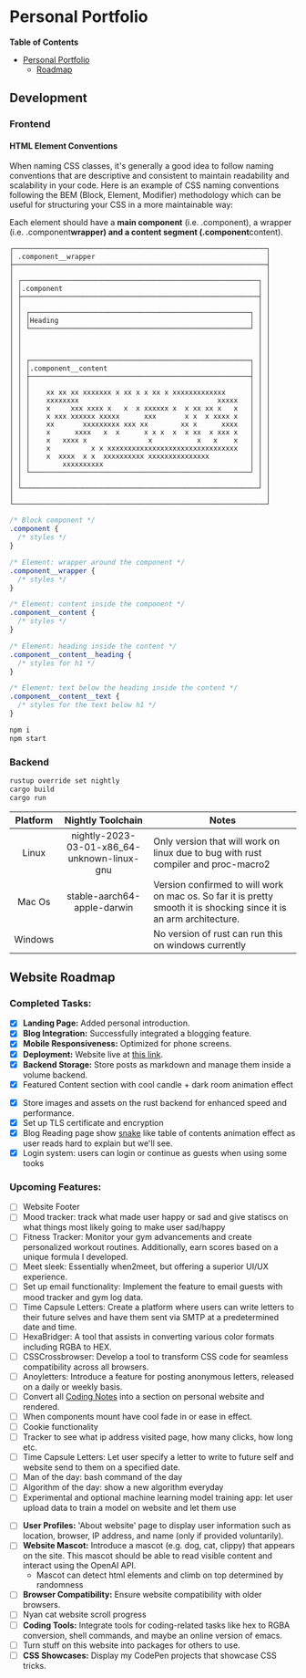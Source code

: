 # Personal Portfolio

<!-- markdown-toc start - Don't edit this section. Run M-x markdown-toc-refresh-toc -->

**Table of Contents**

- [Personal Portfolio](#personal-portfolio)
  - [Roadmap](#roadmap)

<!-- markdown-toc end -->

## Development

### Frontend

#### HTML Element Conventions

When naming CSS classes, it's generally a good idea to follow naming conventions that are descriptive and consistent to maintain readability and scalability in your code. Here is an example of CSS naming conventions following the BEM (Block, Element, Modifier) methodology which can be useful for structuring your CSS in a more maintainable way:

Each element should have a **main component** (i.e. .component), a wrapper (i.e. .component**wrapper) and a content segment (.component**content).

```
┌──────────────────────────────────────────────────────────────┐
│ .component__wrapper                                          │
├──────────────────────────────────────────────────────────────┤
│                                                              │
│ ┌──────────────────────────────────────────────────────────┐ │
│ │.component                                                │ │
│ ├──────────────────────────────────────────────────────────┤ │
│ │                                                          │ │
│ │ ┌──────────────────────────────────────────────────────┐ │ │
│ │ │Heading                                               │ │ │
│ │ └──────────────────────────────────────────────────────┘ │ │
│ │                                                          │ │
│ │                                                          │ │
│ │                                                          │ │
│ │ ┌──────────────────────────────────────────────────────┐ │ │
│ │ │.component__content                                   │ │ │
│ │ ├──────────────────────────────────────────────────────┤ │ │
│ │ │                                                      │ │ │
│ │ │    xx xx xx xxxxxxx x xx x x xx x xxxxxxxxxxxxx      │ │ │
│ │ │    xxxxxxxx                                  xxxxx   │ │ │
│ │ │    x     xxx xxxx x   x  x xxxxxx x  x xx xx x   x   │ │ │
│ │ │    x xxx xxxxxx xxxxx      xxx       x x  x xxxx x   │ │ │
│ │ │    xx       xxxxxxxxx xxx xx        xx x      xxxx   │ │ │
│ │ │    x      xxxx   x  x      x x x  x  x xx  x xxx x   │ │ │
│ │ │    x   xxxx x               x           x   x    x   │ │ │
│ │ │    x          x x xxxxxxxxxxxxxxxxxxxxxxxxxxxxxxxx   │ │ │
│ │ │    x  xxxx  x x  xxxxxxxxxx xxxxxxxxxxxxxxx          │ │ │
│ │ │        xxxxxxxxxx                                    │ │ │
│ │ └──────────────────────────────────────────────────────┘ │ │
│ │                                                          │ │
│ └──────────────────────────────────────────────────────────┘ │
│                                                              │
└──────────────────────────────────────────────────────────────┘
```

```css
/* Block component */
.component {
  /* styles */
}

/* Element: wrapper around the component */
.component__wrapper {
  /* styles */
}

/* Element: content inside the component */
.component__content {
  /* styles */
}

/* Element: heading inside the content */
.component__content__heading {
  /* styles for h1 */
}

/* Element: text below the heading inside the content */
.component__content__text {
  /* styles for the text below h1 */
}
```

```sh
npm i
npm start
```

### Backend

```sh
rustup override set nightly
cargo build
cargo run
```

| Platform |              Nightly Toolchain              | Notes                                                                                                                |
| :------: | :-----------------------------------------: | -------------------------------------------------------------------------------------------------------------------- |
|  Linux   | nightly-2023-03-01-x86_64-unknown-linux-gnu | Only version that will work on linux due to bug with rust compiler and proc-macro2                                   |
|  Mac Os  |         stable-aarch64-apple-darwin         | Version confirmed to will work on mac os. So far it is pretty smooth it is shocking since it is an arm architecture. |
| Windows  |                                             | No version of rust can run this on windows currently                                                                 |

## Website Roadmap

### Completed Tasks:

- [x] **Landing Page:** Added personal introduction.
- [x] **Blog Integration:** Successfully integrated a blogging feature.
- [x] **Mobile Responsiveness:** Optimized for phone screens.
- [x] **Deployment:** Website live at [this link](http://170.64.250.107/).
- [x] **Backend Storage:** Store posts as markdown and manage them inside a volume backend.
- [x] Featured Content section with cool candle + dark room animation effect

* [x] Store images and assets on the rust backend for enhanced speed and performance.
* [x] Set up TLS certificate and encryption
* [x] Blog Reading page show [snake](https://lab.hakim.se/progress-nav/#dev) like table of contents animation effect as user reads hard to explain but we'll see.
* [x] Login system: users can login or continue as guests when using some tooks

### Upcoming Features:

- [ ] Website Footer
- [ ] Mood tracker: track what made user happy or sad and give statiscs on what things most likely going to make user sad/happy
- [ ] Fitness Tracker: Monitor your gym advancements and create personalized workout routines. Additionally, earn scores based on a unique formula I developed.
- [ ] Meet sleek: Essentially when2meet, but offering a superior UI/UX experience.
- [ ] Set up email functionality: Implement the feature to email guests with mood tracker and gym log data.
- [ ] Time Capsule Letters: Create a platform where users can write letters to their future selves and have them sent via SMTP at a predetermined date and time.
- [ ] HexaBridger: A tool that assists in converting various color formats including RGBA to HEX.
- [ ] CSSCrossbrowser: Develop a tool to transform CSS code for seamless compatibility across all browsers.
- [ ] Anoyletters: Introduce a feature for posting anonymous letters, released on a daily or weekly basis.
- [ ] Convert all [Coding Notes](https://github.com/luyangliuable/coding-notes) into a section on personal website and rendered.
- [ ] When components mount have cool fade in or ease in effect.
- [ ] Cookie functionality
- [ ] Tracker to see what ip address visited page, how many clicks, how long etc.
- [ ] Time Capsule Letters: Let user specify a letter to write to future self and website send to them on a specified date.
- [ ] Man of the day: bash command of the day
- [ ] Algorithm of the day: show a new algorithm everyday
- [ ] Experimental and optional machine learning model training app: let user upload data to train a model on website and let them use

* [ ] **User Profiles:** 'About website' page to display user information such as location, browser, IP address, and name (only if provided voluntarily).
* [ ] **Website Mascot:** Introduce a mascot (e.g. dog, cat, clippy) that appears on the site. This mascot should be able to read visible content and interact using the OpenAI API.
  - Mascot can detect html elements and climb on top determined by randomness
* [ ] **Browser Compatibility:** Ensure website compatibility with older browsers.
* [ ] Nyan cat website scroll progress
* [ ] **Coding Tools:** Integrate tools for coding-related tasks like hex to RGBA conversion, shell commands, and maybe an online version of emacs.
* [ ] Turn stuff on this website into packages for others to use.
* [ ] **CSS Showcases:** Display my CodePen projects that showcase CSS tricks.
